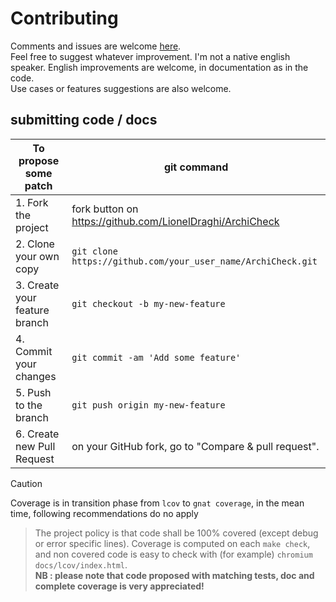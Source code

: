 <!-- omit from toc -->
# Contributing

Comments and issues are welcome [here](https://github.com/LionelDraghi/ArchiCheck/issues/new).  
Feel free to suggest whatever improvement.
I'm not a native english speaker. English improvements are welcome, in documentation as in the code.  
Use cases or features suggestions are also welcome.  

## submitting code / docs

To propose some patch          | git command
-------------------------------|-------------------------------------
 1. Fork the project           | fork button on https://github.com/LionelDraghi/ArchiCheck
 2. Clone your own copy        | `git clone https://github.com/your_user_name/ArchiCheck.git`
 3. Create your feature branch | `git checkout -b my-new-feature`    
 4. Commit your changes        | `git commit -am 'Add some feature'` 
 5. Push to the branch         | `git push origin my-new-feature`    
 6. Create new Pull Request    | on your GitHub fork, go to "Compare & pull request".

> [!CAUTION] 
> Coverage is in transition phase from `lcov` to `gnat coverage`, in the mean time, following recommendations do no apply

> The project policy is that code shall be 100% covered (except debug or error specific lines).
> Coverage is computed on each `make check`, and non covered code is easy to check with (for example) `chromium docs/lcov/index.html`.  
> **NB : please note that code proposed with matching tests, doc and complete coverage is very appreciated!**  
